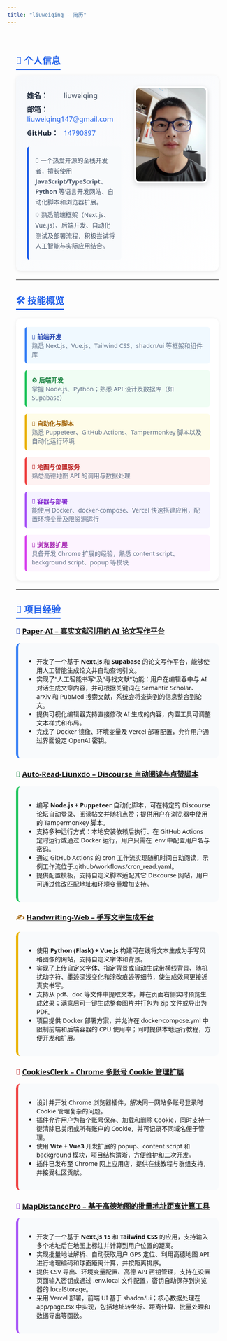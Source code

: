 ```yaml
---
title: "liuweiqing - 简历"
---
```


<div style="max-width: 900px; margin: 0 auto; padding: 20px; font-family: 'Segoe UI', Tahoma, Geneva, Verdana, sans-serif;">

## <span style="color: #2563eb; border-bottom: 3px solid #2563eb; padding-bottom: 5px;">👤 个人信息</span>

<div style="display: flex; justify-content: space-between; align-items: flex-start; background: linear-gradient(135deg, #f6f8fb 0%, #ffffff 100%); padding: 25px; border-radius: 12px; box-shadow: 0 2px 8px rgba(0,0,0,0.08); margin: 20px 0;">
  <div style="flex: 1;">

<p style="margin: 8px 0; font-size: 16px;">
  <strong style="color: #1e293b; display: inline-block; min-width: 80px;">姓名：</strong>
  <span style="color: #334155;">liuweiqing</span>
</p>

<p style="margin: 8px 0; font-size: 16px;">
  <strong style="color: #1e293b; display: inline-block; min-width: 80px;">邮箱：</strong>
  <a href="mailto:liuweiqing147@gmail.com" style="color: #2563eb; text-decoration: none;">liuweiqing147@gmail.com</a>
</p>

<p style="margin: 8px 0; font-size: 16px;">
  <strong style="color: #1e293b; display: inline-block; min-width: 80px;">GitHub：</strong>
  <a href="https://github.com/14790897" style="color: #2563eb; text-decoration: none;">14790897</a>
</p>

<div style="margin-top: 20px; padding: 15px; background: #f8fafc; border-left: 4px solid #2563eb; border-radius: 6px;">
  <p style="color: #475569; line-height: 1.7; margin: 5px 0;">
    🚀 一个热爱开源的全栈开发者，擅长使用 <strong>JavaScript/TypeScript</strong>、<strong>Python</strong> 等语言开发网站、自动化脚本和浏览器扩展。
  </p>
  <p style="color: #475569; line-height: 1.7; margin: 5px 0;">
    💡 熟悉前端框架（Next.js、Vue.js）、后端开发、自动化测试及部署流程，积极尝试将人工智能与实际应用结合。
  </p>
</div>

  </div>
  <div style="flex-shrink: 0; margin-left: 30px;">
    <img src="./selfie.jpg" alt="个人照片" width="160" style="border-radius: 12px; box-shadow: 0 4px 12px rgba(0,0,0,0.15); border: 4px solid #ffffff;" />
  </div>
</div>

---

## <span style="color: #2563eb; border-bottom: 3px solid #2563eb; padding-bottom: 5px;">🛠️ 技能概览</span>

<div style="background: #ffffff; padding: 20px; border-radius: 12px; box-shadow: 0 2px 8px rgba(0,0,0,0.08); margin: 20px 0;">

<div style="display: grid; grid-template-columns: repeat(auto-fit, minmax(300px, 1fr)); gap: 15px;">

<div style="padding: 12px; background: #f0f9ff; border-left: 4px solid #3b82f6; border-radius: 6px;">
  <strong style="color: #1e40af;">🎨 前端开发</strong><br/>
  <span style="color: #64748b; font-size: 14px;">熟悉 Next.js、Vue.js、Tailwind CSS、shadcn/ui 等框架和组件库</span>
</div>

<div style="padding: 12px; background: #f0fdf4; border-left: 4px solid #22c55e; border-radius: 6px;">
  <strong style="color: #15803d;">⚙️ 后端开发</strong><br/>
  <span style="color: #64748b; font-size: 14px;">掌握 Node.js、Python；熟悉 API 设计及数据库（如 Supabase）</span>
</div>

<div style="padding: 12px; background: #fefce8; border-left: 4px solid #eab308; border-radius: 6px;">
  <strong style="color: #a16207;">🤖 自动化与脚本</strong><br/>
  <span style="color: #64748b; font-size: 14px;">熟悉 Puppeteer、GitHub Actions、Tampermonkey 脚本以及自动化运行环境</span>
</div>

<div style="padding: 12px; background: #fef2f2; border-left: 4px solid #ef4444; border-radius: 6px;">
  <strong style="color: #b91c1c;">📍 地图与位置服务</strong><br/>
  <span style="color: #64748b; font-size: 14px;">熟悉高德地图 API 的调用与数据处理</span>
</div>

<div style="padding: 12px; background: #f5f3ff; border-left: 4px solid #a855f7; border-radius: 6px;">
  <strong style="color: #7e22ce;">🐳 容器与部署</strong><br/>
  <span style="color: #64748b; font-size: 14px;">能使用 Docker、docker-compose、Vercel 快速搭建应用，配置环境变量及限资源运行</span>
</div>

<div style="padding: 12px; background: #fdf4ff; border-left: 4px solid #d946ef; border-radius: 6px;">
  <strong style="color: #a21caf;">🧩 浏览器扩展</strong><br/>
  <span style="color: #64748b; font-size: 14px;">具备开发 Chrome 扩展的经验，熟悉 content script、background script、popup 等模块</span>
</div>

</div>
</div>

---

## <span style="color: #2563eb; border-bottom: 3px solid #2563eb; padding-bottom: 5px;">💼 项目经验</span>

<div style="margin: 20px 0;">

### <span style="color: #1e40af;">📝 [Paper-AI – 真实文献引用的 AI 论文写作平台](https://github.com/14790897/Paper-AI)</span>

<div style="background: #f8fafc; padding: 18px; border-radius: 10px; margin: 15px 0; border-left: 5px solid #3b82f6;">

- 开发了一个基于 **Next.js** 和 **Supabase** 的论文写作平台，能够使用人工智能生成论文并自动查询引文。
- 实现了"人工智能书写"及"寻找文献"功能：用户在编辑器中与 AI 对话生成文章内容，并可根据关键词在 Semantic Scholar、arXiv 和 PubMed 搜索文献，系统会将查询到的信息整合到论文。
- 提供可视化编辑器支持直接修改 AI 生成的内容，内置工具可调整文本样式和布局。
- 完成了 Docker 镜像、环境变量及 Vercel 部署配置，允许用户通过界面设定 OpenAI 密钥。

</div>

### <span style="color: #15803d;">🤖 [Auto-Read-Liunxdo – Discourse 自动阅读与点赞脚本](https://github.com/14790897/Auto-Read-Liunxdo)</span>

<div style="background: #f8fafc; padding: 18px; border-radius: 10px; margin: 15px 0; border-left: 5px solid #22c55e;">

- 编写 **Node.js + Puppeteer** 自动化脚本，可在特定的 Discourse 论坛自动登录、阅读帖文并随机点赞；提供用户在浏览器中使用的 Tampermonkey 脚本。
- 支持多种运行方式：本地安装依赖后执行、在 GitHub Actions 定时运行或通过 Docker 运行，用户只需在 .env 中配置用户名与密码。
- 通过 GitHub Actions 的 cron 工作流实现随机时间自动阅读，示例工作流位于.github/workflows/cron_read.yaml。
- 提供配置模板，支持自定义脚本适配其它 Discourse 网站，用户可通过修改匹配地址和环境变量增加支持。

</div>

### <span style="color: #a16207;">✍️ [Handwriting-Web – 手写文字生成平台](https://github.com/14790897/handwriting-web)</span>

<div style="background: #f8fafc; padding: 18px; border-radius: 10px; margin: 15px 0; border-left: 5px solid #eab308;">

- 使用 **Python (Flask) + Vue.js** 构建可在线将文本生成为手写风格图像的网站，支持自定义字体和背景。
- 实现了上传自定义字体、指定背景或自动生成带横线背景、随机扰动字符、墨迹深浅变化和涂改痕迹等细节，使生成效果更接近真实书写。
- 支持从 pdf、doc 等文件中提取文本，并在页面右侧实时预览生成效果；满意后可一键生成整套图片并打包为 zip 文件或导出为 PDF。
- 项目提供 Docker 部署方案，并允许在 docker-compose.yml 中限制前端和后端容器的 CPU 使用率；同时提供本地运行教程，方便开发和扩展。

</div>

### <span style="color: #b91c1c;">🍪 [CookiesClerk – Chrome 多账号 Cookie 管理扩展](https://github.com/14790897/CookiesClerk)</span>

<div style="background: #f8fafc; padding: 18px; border-radius: 10px; margin: 15px 0; border-left: 5px solid #ef4444;">

- 设计并开发 Chrome 浏览器插件，解决同一网站多账号登录时 Cookie 管理复杂的问题。
- 插件允许用户为每个账号保存、加载和删除 Cookie，同时支持一键清除已关闭或所有账户的 Cookie，并可记录不同域名便于管理。
- 使用 **Vite + Vue3** 开发扩展的 popup、content script 和 background 模块，项目结构清晰，方便维护和二次开发。
- 插件已发布至 Chrome 网上应用店，提供在线教程与群组支持，并接受社区贡献。

</div>

### <span style="color: #7e22ce;">📍 [MapDistancePro – 基于高德地图的批量地址距离计算工具](https://github.com/14790897/MapDistancePro)</span>

<div style="background: #f8fafc; padding: 18px; border-radius: 10px; margin: 15px 0; border-left: 5px solid #a855f7;">

- 开发了一个基于 **Next.js 15** 和 **Tailwind CSS** 的应用，支持输入多个地址后在地图上标注并计算到用户位置的距离。
- 实现批量地址解析、自动获取用户 GPS 定位、利用高德地图 API 进行地理编码和球面距离计算，并按距离排序。
- 提供 CSV 导出、环境变量配置、高德 API 密钥管理，支持在设置页面输入密钥或通过 .env.local 文件配置，密钥自动保存到浏览器的 localStorage。
- 采用 Vercel 部署，前端 UI 基于 shadcn/ui；核心数据处理在 app/page.tsx 中实现，包括地址转坐标、距离计算、批量处理和数据导出等函数。

</div>
</div>

</div>

